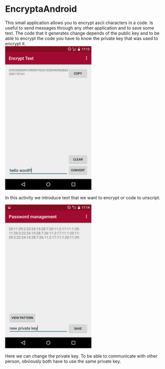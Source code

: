 # EncryptaAndroid


This small application allows you to encrypt ascii characters in a code. Is useful to send messages through any other application and to save some text.
The code that it generates change depends of the public key and to be able to encrypt the code you have to know the private key that was used to encrypt it.
<br>
<img src="https://github.com/pedrob1ih/EncryptaAndroid/blob/master/screenShots/B.png" width="280">

In this activity we introduce text that we want to encrypt or code to unscript.

<img src="https://github.com/pedrob1ih/EncryptaAndroid/blob/master/screenShots/A.png" width="280">

Here we can change the private key. To be able to communicate with other person, obviously both have to use the same private key.
